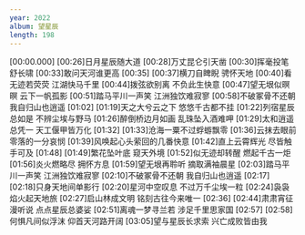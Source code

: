 ```yaml
---
year: 2022
album: 望星辰
length: 198
---
```

[00:00.000]
[00:26]日月星辰随大道
[00:28]万丈昆仑引天凿
[00:30]挥毫投笔舒长啸
[00:33]敢问天河谁更高
[00:35]
[00:37]横刀自睥睨 骋怀天地
[00:40]看无迹若荧荧 江湖快马千里
[00:44]拨弦欲别离 不负此生快意
[00:47]望无垠似暝暝 云下一帆孤影
[00:51]踏马平川一声笑 江洲独饮难寂寥
[00:58]不破冢骨不还朝 我自归山也逍遥
[01:02]
[01:19]天之大兮云之下 悠悠千古都不挂
[01:22]列宿星辰总如是 不辨尘埃与野马
[01:26]醉倒桥边月如画 乱珠坠入酒难呷
[01:29]太和逍遥总凭一 天工偃甲皆万化
[01:32]
[01:33]沧海一粟不过蜉蝣飘零
[01:36]云抹去眼前零落的一分哀悯
[01:39]风唤起心头萦回的几番快意
[01:42]直上云霄辉光 尽皆触手可及
[01:48]
[01:49]繁花坠叶底 窥天外境
[01:52]似无迹却转醒 燃起千古一炬
[01:56]炎火燃略尽 拥怀方息
[01:59]望无垠再聆听 摘取满袖晨星
[02:03]踏马平川一声笑 江洲独饮难寂寥
[02:10]不破冢骨不还朝 我自归山也逍遥
[02:17]
[02:18]只身天地间单影行
[02:20]星河中空叹息 不过万千尘埃一粒
[02:24]袅袅焰火起天地旅
[02:27]启山林成文明 铭刻古往今来唯一
[02:36]
[02:44]肃肃宵征漫听说 点点星辰总婆娑
[02:51]离魂一梦寻兰若 涉足千里思家国
[02:57]
[02:58]何惧凡间似浮沫 仰首天河路开阔
[03:05]望与星辰长求索 兴亡成败皆由我
